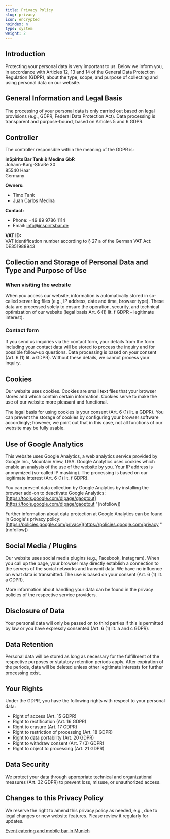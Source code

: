 ```yaml
---
title: Privacy Policy
slug: privacy
icon: encrypted
noindex: n
type: system
weight: 2
---
```


## Introduction

Protecting your personal data is very important to us. Below we inform you, in accordance with Articles 12, 13 and 14 of the General Data Protection Regulation (GDPR), about the type, scope, and purpose of collecting and using personal data on our website.

## General Information and Legal Basis

The processing of your personal data is only carried out based on legal provisions (e.g., GDPR, Federal Data Protection Act). Data processing is transparent and purpose-bound, based on Articles 5 and 6 GDPR.

## Controller

The controller responsible within the meaning of the GDPR is:

**inSpirits Bar Tank & Medina GbR**  
Johann-Karg-Straße 30  
85540 Haar  
Germany

**Owners:**
- Timo Tank
- Juan Carlos Medina

**Contact:**
- Phone: +49 89 9786 1114
- Email: info@inspiritsbar.de

**VAT ID:**  
VAT identification number according to § 27 a of the German VAT Act: DE351988943

## Collection and Storage of Personal Data and Type and Purpose of Use

### When visiting the website

When you access our website, information is automatically stored in so-called server log files (e.g., IP address, date and time, browser type). These data are processed solely to ensure the operation, security, and technical optimization of our website (legal basis Art. 6 (1) lit. f GDPR – legitimate interest).

### Contact form

If you send us inquiries via the contact form, your details from the form including your contact data will be stored to process the inquiry and for possible follow-up questions. Data processing is based on your consent (Art. 6 (1) lit. a GDPR). Without these details, we cannot process your inquiry.

## Cookies

Our website uses cookies. Cookies are small text files that your browser stores and which contain certain information. Cookies serve to make the use of our website more pleasant and functional.

The legal basis for using cookies is your consent (Art. 6 (1) lit. a GDPR). You can prevent the storage of cookies by configuring your browser software accordingly; however, we point out that in this case, not all functions of our website may be fully usable.

## Use of Google Analytics

This website uses Google Analytics, a web analytics service provided by Google Inc., Mountain View, USA. Google Analytics uses cookies which enable an analysis of the use of the website by you. Your IP address is anonymized (so-called IP masking). The processing is based on our legitimate interest (Art. 6 (1) lit. f GDPR).

You can prevent data collection by Google Analytics by installing the browser add-on to deactivate Google Analytics:  
[https://tools.google.com/dlpage/gaoptout](https://tools.google.com/dlpage/gaoptout "[nofollow])

Further information about data protection at Google Analytics can be found in Google's privacy policy:  
[https://policies.google.com/privacy](https://policies.google.com/privacy "[nofollow])

## Social Media / Plugins

Our website uses social media plugins (e.g., Facebook, Instagram). When you call up the page, your browser may directly establish a connection to the servers of the social networks and transmit data. We have no influence on what data is transmitted. The use is based on your consent (Art. 6 (1) lit. a GDPR).

More information about handling your data can be found in the privacy policies of the respective service providers.

## Disclosure of Data

Your personal data will only be passed on to third parties if this is permitted by law or you have expressly consented (Art. 6 (1) lit. a and c GDPR).

## Data Retention

Personal data will be stored as long as necessary for the fulfillment of the respective purposes or statutory retention periods apply. After expiration of the periods, data will be deleted unless other legitimate interests for further processing exist.

## Your Rights

Under the GDPR, you have the following rights with respect to your personal data:

- Right of access (Art. 15 GDPR)
- Right to rectification (Art. 16 GDPR)
- Right to erasure (Art. 17 GDPR)
- Right to restriction of processing (Art. 18 GDPR)
- Right to data portability (Art. 20 GDPR)
- Right to withdraw consent (Art. 7 (3) GDPR)
- Right to object to processing (Art. 21 GDPR)

## Data Security

We protect your data through appropriate technical and organizational measures (Art. 32 GDPR) to prevent loss, misuse, or unauthorized access.

## Changes to this Privacy Policy

We reserve the right to amend this privacy policy as needed, e.g., due to legal changes or new website features. Please review it regularly for updates.

[Event catering and mobile bar in Munich](/en/)
